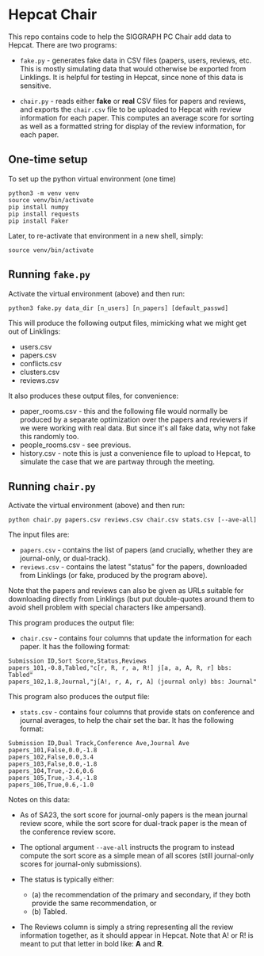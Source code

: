 # Hepcat Chair

This repo contains code to help the SIGGRAPH PC Chair add data to Hepcat. There are two programs:

* `fake.py` - generates fake data in CSV files (papers, users, reviews, etc. This is mostly simulating data that would otherwise be exported from Linklings. It is helpful for testing in Hepcat, since none of this data is sensitive.

* `chair.py` - reads either **fake** or **real** CSV files for papers and reviews, and exports the `chair.csv` file to be uploaded to Hepcat with review information for each paper. This computes an average score for sorting as well as a formatted string for display of the review information, for each paper.

## One-time setup

To set up the python virtual environment (one time)

```
python3 -m venv venv
source venv/bin/activate
pip install numpy
pip install requests
pip install Faker
```

Later, to re-activate that environment in a new shell, simply:

```
source venv/bin/activate
```

## Running `fake.py`

Activate the virtual environment (above) and then run:

```
python3 fake.py data_dir [n_users] [n_papers] [default_passwd]
```

This will produce the following output files, mimicking what we might get out of Linklings:

* users.csv
* papers.csv
* conflicts.csv
* clusters.csv
* reviews.csv

It also produces these output files, for convenience:

* paper_rooms.csv - this and the following file would normally be produced by a separate optimization over the papers and reviewers if we were working with real data. But since it's all fake data, why not fake this randomly too.
* people_rooms.csv - see previous.
* history.csv - note this is just a convenience file to upload to Hepcat, to simulate the case that we are partway through the meeting.

## Running `chair.py`

Activate the virtual environment (above) and then run:

```
python chair.py papers.csv reviews.csv chair.csv stats.csv [--ave-all]
```

The input files are:

* `papers.csv` - contains the list of papers (and crucially, whether they are journal-only, or dual-track).
* `reviews.csv` - contains the latest "status" for the papers, downloaded from Linklings (or fake, produced by the program above).

Note that the papers and reviews can also be given as URLs suitable for downloading directly from Linklings (but put double-quotes around them to avoid shell problem with special characters like ampersand). 

This program produces the output file:

* `chair.csv` - contains four columns that update the information for each paper. It has the following format:

```
Submission ID,Sort Score,Status,Reviews
papers_101,-0.8,Tabled,"c[r, R, r, a, R!] j[a, a, A, R, r] bbs: Tabled"
papers_102,1.8,Journal,"j[A!, r, A, r, A] (journal only) bbs: Journal"
```

This program also produces the output file:

* `stats.csv` - contains four columns that provide stats on conference and journal averages, to help the chair set the bar. It has the following format:

```
Submission ID,Dual Track,Conference Ave,Journal Ave
papers_101,False,0.0,-1.8
papers_102,False,0.0,3.4
papers_103,False,0.0,-1.8
papers_104,True,-2.6,0.6
papers_105,True,-3.4,-1.8
papers_106,True,0.6,-1.0
```

Notes on this data:

* As of SA23, the sort score for journal-only papers is the mean journal review score, while the sort score for dual-track paper is the mean of the conference review score.

* The optional argument `--ave-all` instructs the program to instead compute the sort score as a simple mean of all scores (still journal-only scores for journal-only submissions). 

* The status is typically either: 
	* (a) the recommendation of the primary and secondary, if they both provide the same recommendation, or 
	* (b) Tabled.

* The Reviews column is simply a string representing all the review information together, as it should appear in Hepcat. Note that A! or R! is meant to put that letter in bold like: **A** and **R**.

